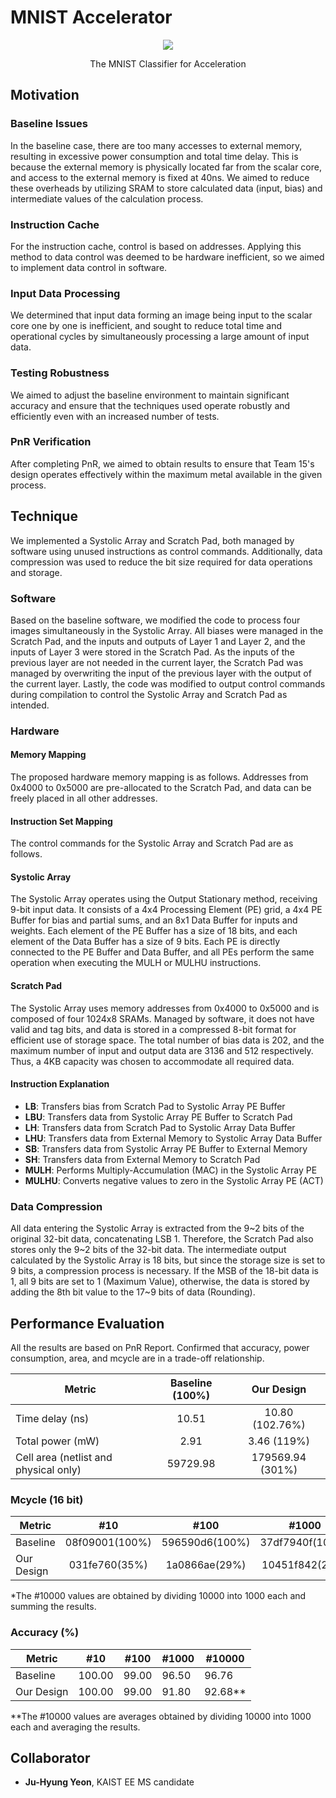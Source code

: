 # MNIST Accelerator
<p align="center">
<img src=https://github.com/novwaul/MNIST-Accelerator/assets/53179332/e5473804-e3cc-4958-ba5a-be8593f5d748>

<p align="center">
The MNIST Classifier for Acceleration
</p>
  
## Motivation

### Baseline Issues
In the baseline case, there are too many accesses to external memory, resulting in excessive power consumption and total time delay. This is because the external memory is physically located far from the scalar core, and access to the external memory is fixed at 40ns. We aimed to reduce these overheads by utilizing SRAM to store calculated data (input, bias) and intermediate values of the calculation process.

### Instruction Cache
For the instruction cache, control is based on addresses. Applying this method to data control was deemed to be hardware inefficient, so we aimed to implement data control in software.

### Input Data Processing
We determined that input data forming an image being input to the scalar core one by one is inefficient, and sought to reduce total time and operational cycles by simultaneously processing a large amount of input data.

### Testing Robustness
We aimed to adjust the baseline environment to maintain significant accuracy and ensure that the techniques used operate robustly and efficiently even with an increased number of tests.

### PnR Verification
After completing PnR, we aimed to obtain results to ensure that Team 15's design operates effectively within the maximum metal available in the given process.

## Technique
We implemented a Systolic Array and Scratch Pad, both managed by software using unused instructions as control commands. Additionally, data compression was used to reduce the bit size required for data operations and storage.

### Software
Based on the baseline software, we modified the code to process four images simultaneously in the Systolic Array. All biases were managed in the Scratch Pad, and the inputs and outputs of Layer 1 and Layer 2, and the inputs of Layer 3 were stored in the Scratch Pad. As the inputs of the previous layer are not needed in the current layer, the Scratch Pad was managed by overwriting the input of the previous layer with the output of the current layer. Lastly, the code was modified to output control commands during compilation to control the Systolic Array and Scratch Pad as intended.

### Hardware

#### Memory Mapping
The proposed hardware memory mapping is as follows. Addresses from 0x4000 to 0x5000 are pre-allocated to the Scratch Pad, and data can be freely placed in all other addresses.

#### Instruction Set Mapping
The control commands for the Systolic Array and Scratch Pad are as follows.

#### Systolic Array
The Systolic Array operates using the Output Stationary method, receiving 9-bit input data. It consists of a 4x4 Processing Element (PE) grid, a 4x4 PE Buffer for bias and partial sums, and an 8x1 Data Buffer for inputs and weights. Each element of the PE Buffer has a size of 18 bits, and each element of the Data Buffer has a size of 9 bits. Each PE is directly connected to the PE Buffer and Data Buffer, and all PEs perform the same operation when executing the MULH or MULHU instructions.

#### Scratch Pad
The Systolic Array uses memory addresses from 0x4000 to 0x5000 and is composed of four 1024x8 SRAMs. Managed by software, it does not have valid and tag bits, and data is stored in a compressed 8-bit format for efficient use of storage space. The total number of bias data is 202, and the maximum number of input and output data are 3136 and 512 respectively. Thus, a 4KB capacity was chosen to accommodate all required data.

#### Instruction Explanation
- **LB**: Transfers bias from Scratch Pad to Systolic Array PE Buffer
- **LBU**: Transfers data from Systolic Array PE Buffer to Scratch Pad
- **LH**: Transfers data from Scratch Pad to Systolic Array Data Buffer
- **LHU**: Transfers data from External Memory to Systolic Array Data Buffer
- **SB**: Transfers data from Systolic Array PE Buffer to External Memory
- **SH**: Transfers data from External Memory to Scratch Pad
- **MULH**: Performs Multiply-Accumulation (MAC) in the Systolic Array PE
- **MULHU**: Converts negative values to zero in the Systolic Array PE (ACT)

### Data Compression
All data entering the Systolic Array is extracted from the 9~2 bits of the original 32-bit data, concatenating LSB 1. Therefore, the Scratch Pad also stores only the 9~2 bits of the 32-bit data. The intermediate output calculated by the Systolic Array is 18 bits, but since the storage size is set to 9 bits, a compression process is necessary. If the MSB of the 18-bit data is 1, all 9 bits are set to 1 (Maximum Value), otherwise, the data is stored by adding the 8th bit value to the 17~9 bits of data (Rounding).

## Performance Evaluation
All the results are based on PnR Report. Confirmed that accuracy, power consumption, area, and mcycle are in a trade-off relationship.

| Metric       | Baseline (100%)      | Our Design          |
|--------------|:----------------------:|:---------------------:|
| Time delay (ns) | 10.51             | 10.80 (102.76%)     |
| Total power (mW) | 2.91             | 3.46 (119%)         |
| Cell area (netlist and physical only) | 59729.98          | 179569.94 (301%)    |

### Mcycle (16 bit)
| Metric       | #10         | #100       | #1000      | #10000      | 
|--------------|:-------------:|:------------:|:------------:|:-------------:|
| Baseline     | 08f09001(100%)    | 596590d6(100%)   | 37df7940f(100%)  | None    |
| Our Design   |  031fe760(35%)   | 1a0866ae(29%)  | 10451f842(29%)|   a2b336cb9*          |

*The #10000 values are obtained by dividing 10000 into 1000 each and summing the results.

### Accuracy (%)
| Metric       | #10         | #100       | #1000      | #10000      | 
|--------------|-------------|------------|------------|-------------|
| Baseline     | 100.00      | 99.00      | 96.50      | 96.76       |
| Our Design   | 100.00      | 99.00      | 91.80      | 92.68**     |

**The #10000 values are averages obtained by dividing 10000 into 1000 each and averaging the results.


## Collaborator
- **Ju-Hyung Yeon**, KAIST EE MS candidate
